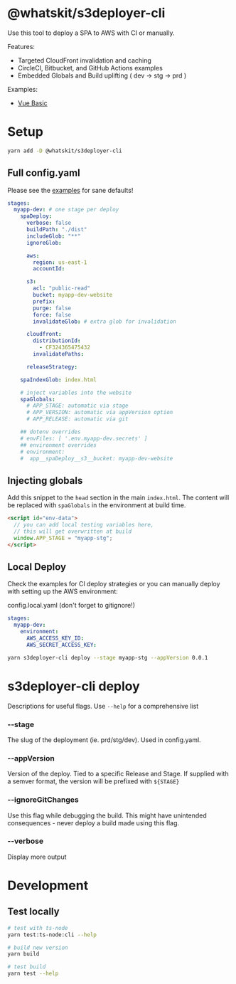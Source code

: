 # @whatskit/s3deployer-cli

Use this tool to deploy a SPA to AWS with CI or manually.

Features:

- Targeted CloudFront invalidation and caching
- CircleCI, Bitbucket, and GitHub Actions examples
- Embedded Globals and Build uplifting ( dev -> stg -> prd )

Examples:

- [Vue Basic](./examples/vue-basic)

# Setup

```bash
yarn add -D @whatskit/s3deployer-cli

```

## Full config.yaml

Please see the [examples](./examples/vue-basic/config.yaml) for sane defaults!

```yaml
stages:
  myapp-dev: # one stage per deploy
    spaDeploy:
      verbose: false
      buildPath: "./dist"
      includeGlob: "**"
      ignoreGlob:

      aws:
        region: us-east-1
        accountId:

      s3:
        acl: "public-read"
        bucket: myapp-dev-website
        prefix:
        purge: false
        force: false
        invalidateGlob: # extra glob for invalidation

      cloudfront:
        distributionId:
          - CF324365475432
        invalidatePaths:

      releaseStrategy:

    spaIndexGlob: index.html

    # inject variables into the website
    spaGlobals:
      # APP_STAGE: automatic via stage
      # APP_VERSION: automatic via appVersion option
      # APP_RELEASE: automatic via git

    ## dotenv overrides
    # envFiles: [ '.env.myapp-dev.secrets' ]
    ## environment overrides
    # environment:
    #  app__spaDeploy__s3__bucket: myapp-dev-website
```

## Injecting globals

Add this snippet to the `head` section in the main `index.html`.
The content will be replaced with `spaGlobals` in the environment
at build time.

```html
<script id="env-data">
  // you can add local testing variables here,
  // this will get overwritten at build
  window.APP_STAGE = "myapp-stg";
</script>
```

## Local Deploy

Check the examples for CI deploy strategies or you can manually deploy with setting up the AWS environment:

config.local.yaml (don't forget to gitignore!)

```yaml
stages:
  myapp-dev:
    environment:
      AWS_ACCESS_KEY_ID:
      AWS_SECRET_ACCESS_KEY:
```

```bash
yarn s3deployer-cli deploy --stage myapp-stg --appVersion 0.0.1
```

# s3deployer-cli deploy

Descriptions for useful flags. Use `--help` for a comprehensive list

### --stage

The slug of the deployment (ie. prd/stg/dev). Used in config.yaml.

### --appVersion

Version of the deploy. Tied to a specific Release and Stage.
If supplied with a semver format, the version will be prefixed with `${STAGE}`

### --ignoreGitChanges

Use this flag while debugging the build. This might have unintended consequences - never deploy a build made using this flag.

### --verbose

Display more output

# Development

## Test locally

```bash
# test with ts-node
yarn test:ts-node:cli --help

# build new version
yarn build

# test build
yarn test --help
```

